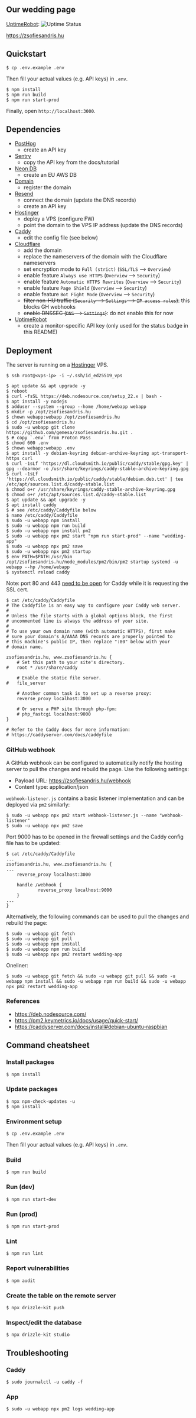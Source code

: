 ## Our wedding page

[UptimeRobot](https://uptimerobot.com/): ![Uptime Status](https://img.shields.io/uptimerobot/status/m801532144-8149b167f62bc39b569fe4b2)

https://zsofiesandris.hu

## Quickstart

```
$ cp .env.example .env
```

Then fill your actual values (e.g. API keys) in `.env`.

```
$ npm install
$ npm run build
$ npm run start-prod
```

Finally, open `http://localhost:3000`.

## Dependencies

- [PostHog](https://posthog.com/)
    - create an API key
- [Sentry](https://sentry.io/)
    - copy the API key from the docs/tutorial
- [Neon DB](https://neon.com/)
    - create an EU AWS DB
- [Domain](https://portal.rackforest.com/)
    - register the domain
- [Resend](https://resend.com/)
    - connect the domain (update the DNS records)
    - create an API key
- [Hostinger](https://www.hostinger.com/1)
    - deploy a VPS (configure FW)
    - point the domain to the VPS IP address (update the DNS records)
- [Caddy](https://caddyserver.com/)
    - edit the config file (see below)
- [Cloudflare](https://www.cloudflare.com/)
    - add the domain
    - replace the nameservers of the domain with the Cloudflare nameservers
    - set encryption mode to `Full (strict)` (`SSL/TLS` --> `Overview`)
    - enable feature `Always use HTTPS` (`Overview` --> `Security`)
    - enable feature `Automatic HTTPS Rewrites` (`Overview` --> `Security`)
    - enable feature `Page Shield` (`Overview` --> `Security`)
    - enable feature `Bot Fight Mode` (`Overview` --> `Security`)
    - ~~filter non-HU traffic (`Security` --> `Settings` --> `IP access rules`)~~: this blocks GH webhooks
    - ~~enable DNSSEC (`DNS` --> `Settings`)~~: do not enable this for now
- [UptimeRobot](https://uptimerobot.com/)
    - create a monitor-specific API key (only used for the status badge in this README)

## Deployment

The server is running on a [Hostinger](https://www.hostinger.com/1) VPS.

```
$ ssh root@<vps-ip> -i ~/.ssh/id_ed25519_vps
```

```
$ apt update && apt upgrade -y
$ reboot
$ curl -fsSL https://deb.nodesource.com/setup_22.x | bash -
$ apt install -y nodejs
$ adduser --system --group --home /home/webapp webapp
$ mkdir -p /opt/zsofiesandris.hu
$ chown webapp:webapp /opt/zsofiesandris.hu
$ cd /opt/zsofiesandris.hu
$ sudo -u webapp git clone https://github.com/gemesa/zsofiesandris.hu.git .
$ # copy `.env` from Proton Pass
$ chmod 600 .env
$ chown webapp:webapp .env
$ apt install -y debian-keyring debian-archive-keyring apt-transport-https curl
$ curl -1sLf 'https://dl.cloudsmith.io/public/caddy/stable/gpg.key' | gpg --dearmor -o /usr/share/keyrings/caddy-stable-archive-keyring.gpg
$ curl -1sLf 'https://dl.cloudsmith.io/public/caddy/stable/debian.deb.txt' | tee /etc/apt/sources.list.d/caddy-stable.list
$ chmod o+r /usr/share/keyrings/caddy-stable-archive-keyring.gpg
$ chmod o+r /etc/apt/sources.list.d/caddy-stable.list
$ apt update && apt upgrade -y
$ apt install caddy
$ # see /etc/caddy/Caddyfile below 
$ nano /etc/caddy/Caddyfile
$ sudo -u webapp npm install
$ sudo -u webapp npm run build
$ sudo -u webapp npm install pm2
$ sudo -u webapp npx pm2 start "npm run start-prod" --name "wedding-app"
$ sudo -u webapp npx pm2 save
$ sudo -u webapp npx pm2 startup
$ env PATH=$PATH:/usr/bin /opt/zsofiesandris.hu/node_modules/pm2/bin/pm2 startup systemd -u webapp --hp /home/webapp
$ systemctl reload caddy
```

Note: port 80 and 443 [need to be open](https://caddyserver.com/docs/quick-starts/https) for Caddy while it is requesting the SSL cert.

```
$ cat /etc/caddy/Caddyfile
# The Caddyfile is an easy way to configure your Caddy web server.
#
# Unless the file starts with a global options block, the first
# uncommented line is always the address of your site.
#
# To use your own domain name (with automatic HTTPS), first make
# sure your domain's A/AAAA DNS records are properly pointed to
# this machine's public IP, then replace ":80" below with your
# domain name.

zsofiesandris.hu, www.zsofiesandris.hu {
	# Set this path to your site's directory.
#	root * /usr/share/caddy

	# Enable the static file server.
#	file_server

	# Another common task is to set up a reverse proxy:
	reverse_proxy localhost:3000

	# Or serve a PHP site through php-fpm:
	# php_fastcgi localhost:9000
}

# Refer to the Caddy docs for more information:
# https://caddyserver.com/docs/caddyfile
```

### GitHub webhook

A GitHub webhook can be configured to automatically notify the hosting server to pull the changes and rebuild the page. Use the following settings:

- Payload URL: https://zsofiesandris.hu/webhook
- Content type: application/json

`webhook-listener.js` contains a basic listener implementation and can be deployed via `pm2` similarly:

```
$ sudo -u webapp npx pm2 start webhook-listener.js --name "webhook-listener"
$ sudo -u webapp npx pm2 save
```

Port 9000 has to be opened in the firewall settings and the Caddy config file has to be updated:

```
$ cat /etc/caddy/Caddyfile
...
zsofiesandris.hu, www.zsofiesandris.hu {
...
	reverse_proxy localhost:3000

    handle /webhook {
            reverse_proxy localhost:9000
    }
...
}
```

Alternatively, the following commands can be used to pull the changes and rebuild the page:

```
$ sudo -u webapp git fetch
$ sudo -u webapp git pull
$ sudo -u webapp npm install
$ sudo -u webapp npm run build
$ sudo -u webapp npx pm2 restart wedding-app
```

Oneliner:

```
$ sudo -u webapp git fetch && sudo -u webapp git pull && sudo -u webapp npm install && sudo -u webapp npm run build && sudo -u webapp npx pm2 restart wedding-app
```

### References

- https://deb.nodesource.com/
- https://pm2.keymetrics.io/docs/usage/quick-start/
- https://caddyserver.com/docs/install#debian-ubuntu-raspbian

## Command cheatsheet

### Install packages

```
$ npm install
```

### Update packages

```
$ npx npm-check-updates -u
$ npm install
```

### Environment setup

```
$ cp .env.example .env
```

Then fill your actual values (e.g. API keys) in `.env`.

### Build

```
$ npm run build
```

### Run (dev)

```
$ npm run start-dev
```

### Run (prod)

```
$ npm run start-prod
```

### Lint

```
$ npm run lint
```

### Report vulnerabilities

```
$ npm audit
```

### Create the table on the remote server

```
$ npx drizzle-kit push
```

### Inspect/edit the database

```
$ npx drizzle-kit studio
```

## Troubleshooting

### Caddy

```
$ sudo journalctl -u caddy -f
```

### App

```
$ sudo -u webapp npx pm2 logs wedding-app
```
